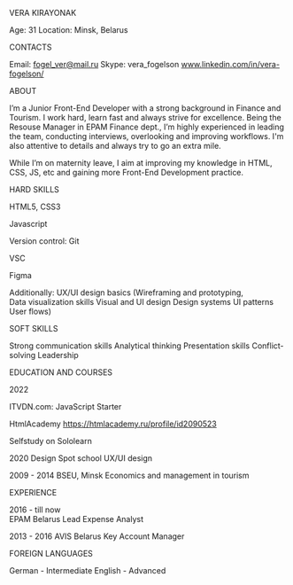 VERA KIRAYONAK 

Age: 31 
Location: Minsk, Belarus 

 

CONTACTS 

Email: fogel_ver@mail.ru 
Skype: vera_fogelson 
www.linkedin.com/in/vera-fogelson/ 

 

ABOUT 

I’m a Junior Front-End Developer with a strong background in Finance and Tourism. I work hard, learn fast and always strive for excellence. Being the Resouse Manager in EPAM Finance dept., I’m highly experienced in leading the team, conducting interviews, overlooking and improving workflows. I'm also attentive to details and always try to go an extra mile.

While I’m on maternity leave, I aim at improving my knowledge in HTML, CSS, JS, etc and gaining more Front-End Development practice. 

 

HARD SKILLS 

HTML5, CSS3 

Javascript 

Version control: Git 

VSC 

Figma 

Additionally: UX/UI design basics (Wireframing and prototyping,  
Data visualization skills 
Visual and UI design 
Design systems 
UI patterns 
User flows) 

 

SOFT SKILLS 

Strong communication skills 
Analytical thinking 
Presentation skills 
Conflict-solving 
Leadership 

 

EDUCATION AND COURSES 

2022 

ITVDN.com: JavaScript Starter 

HtmlAcademy https://htmlacademy.ru/profile/id2090523 

Selfstudy on Sololearn

 

2020 
Design Spot school 
UX/UI design 

 

2009 - 2014 
BSEU, Minsk 
Economics and 
management in tourism 

 

EXPERIENCE 

2016 - till now  
EPAM Belarus 
Lead Expense Analyst 

2013 - 2016 
AVIS Belarus 
Key Account Manager 

 

FOREIGN LANGUAGES 

German - Intermediate 
English - Advanced 